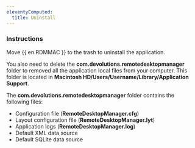 ```yaml
---
eleventyComputed:
  title: Uninstall
---
```

### Instructions 

Move {{ en.RDMMAC }} to the trash to uninstall the application.  

You also need to delete the **com.devolutions.remotedesktopmanager** folder to removed all the application local files from your computer. This folder is located in **Macintosh HD/Users/Username/Library/Application Support**.  

The **com.devolutions.remotedesktopmanager** folder contains the following files:  

* Configuration file (**RemoteDesktopManager.cfg**) 
* Layout configuration file (**RemoteDesktopManager.lyt**) 
* Application logs (**RemoteDesktopManager.log**) 
* Default XML data source 
* Default SQLite data source 

